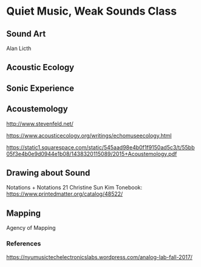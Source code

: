 # Quiet Music, Weak Sounds Class

## Sound Art
Alan Licth

## Acoustic Ecology

## Sonic Experience

## Acoustemology

http://www.stevenfeld.net/

https://www.acousticecology.org/writings/echomuseecology.html

https://static1.squarespace.com/static/545aad98e4b0f1f9150ad5c3/t/55bb05f3e4b0e9d0944e1b08/1438320115089/2015+Acoustemology.pdf

## Drawing about Sound
Notations + Notations 21
Christine Sun Kim
Tonebook: https://www.printedmatter.org/catalog/48522/

## Mapping
Agency of Mapping

### References

https://nyumusictechelectronicslabs.wordpress.com/analog-lab-fall-2017/

